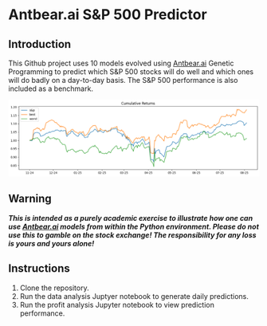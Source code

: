 # Antbear.ai S&P 500 Predictor 

## Introduction

This Github project uses 10 models evolved using [Antbear.ai](https://antbear.ai) Genetic Programming to predict which S&P 500 stocks will do well and which ones will do badly on a day-to-day basis. The S&P 500 performance is also included as a benchmark.

![Performance Comparison](./predictions.png)

## Warning

***This is intended as a purely academic exercise to illustrate how one can use [Antbear.ai](https://antbear.ai) models from within the Python environment.  Please do not use this to gamble on the stock exchange! The responsibility for any loss is yours and yours alone!***

## Instructions

1. Clone the repository.
2. Run the data analysis Juptyer notebook to generate daily predictions.
3. Run the profit analysis Jupyter notebook to view prediction performance.
